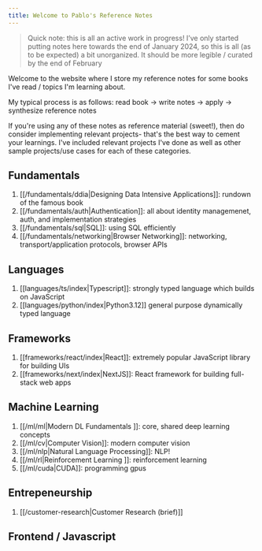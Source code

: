 ```yaml
---
title: Welcome to Pablo's Reference Notes
---
```

> Quick note: this is all an active work in progress! I’ve only started putting notes here towards the end of January 2024, so this is all (as to be expected) a bit unorganized. It should be more legible / curated by the end of February

Welcome to the website where I store my reference notes for some books I've read / topics I'm learning about. 

My typical process is as follows: read book -> write notes -> apply -> synthesize reference notes

If you're using any of these notes as reference material (sweet!), then do consider implementing relevant projects- that's the best way to cement your learnings. I've included relevant projects I've done as well as other sample projects/use cases for each of these categories.

## Fundamentals
1. [[/fundamentals/ddia|Designing Data Intensive Applications]]: rundown of the famous book
2. [[/fundamentals/auth|Authentication]]: all about identity managemenet, auth, and implementation strategies
3. [[/fundamentals/sql|SQL]]: using SQL efficiently
4. [[/fundamentals/networking|Browser Networking]]: networking, transport/application protocols, browser APIs
## Languages
1. [[languages/ts/index|Typescript]]: strongly typed language which builds on JavaScript
2. [[languages/python/index|Python3.12]] general purpose dynamically typed language

## Frameworks
1. [[frameworks/react/index|React]]: extremely popular JavaScript library for building UIs
2. [[frameworks/next/index|NextJS]]: React framework for building full-stack web apps

## Machine Learning
1. [[/ml/ml|Modern DL Fundamentals ]]: core, shared deep learning concepts
2. [[/ml/cv|Computer Vision]]: modern computer vision
3. [[/ml/nlp|Natural Language Processing]]: NLP!
4. [[/ml/rl|Reinforcement Learning ]]: reinforcement learning
4. [[/ml/cuda|CUDA]]: programming gpus
## Entrepeneurship
1. [[/customer-research|Customer Research (brief)]]

## Frontend / Javascript
